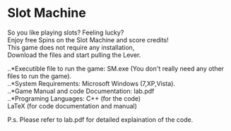 # Slot Machine

So you like playing slots? Feeling lucky?  
Enjoy free Spins on the Slot Machine and score credits!  
This game does not require any installation,  
Download the files and start pulling the Lever.  
  
..*Executible file to run the game: SM.exe (You don't really need any other files to run the game).  
..*System Requirements: Microsoft Windows (7,XP,Vista).  
..*Game Manual and code Documentation: lab.pdf  
..*Programing Languages: C++ (for the code)  
                         LaTeX (for code documentation and manual)  
  
P.s. Please refer to lab.pdf for detailed explaination of the code.  
